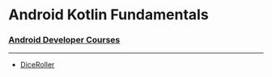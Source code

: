 # Android Kotlin Fundamentals
### [Android Developer Courses](https://developer.android.com/courses/kotlin-android-fundamentals/overview?hl=ko)
* * *
* [DiceRoller](https://github.com/JINKOO/Android_Kotlin_Fundamentals/tree/main/DiceRoller)
